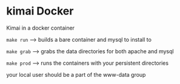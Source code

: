 # kimai Docker
Kimai in a docker container

`make run` --> builds a bare container and mysql to install to

`make grab` --> grabs the data directories for both apache and mysql

`make prod` --> runs the containers with your persistent directories

your local user should be a part of the www-data group
